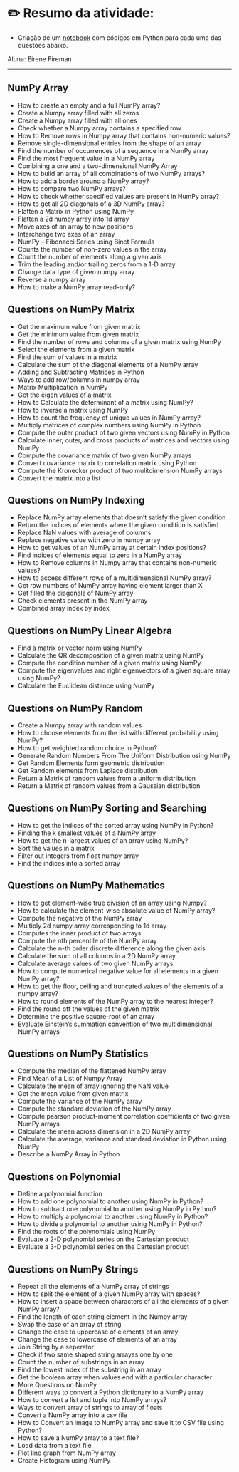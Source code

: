 # :pencil2: Resumo da atividade: 
* Criação de um [notebook](./numpy.ipynb) com códigos em Python para cada uma das questões abaixo.

Aluna: Eirene Fireman

<hr>

## NumPy Array
- How to create an empty and a full NumPy array?
- Create a Numpy array filled with all zeros
- Create a Numpy array filled with all ones
- Check whether a Numpy array contains a specified row
- How to Remove rows in Numpy array that contains non-numeric values?
- Remove single-dimensional entries from the shape of an array
- Find the number of occurrences of a sequence in a NumPy array
- Find the most frequent value in a NumPy array
- Combining a one and a two-dimensional NumPy Array
- How to build an array of all combinations of two NumPy arrays?
- How to add a border around a NumPy array?
- How to compare two NumPy arrays?
- How to check whether specified values are present in NumPy array?
- How to get all 2D diagonals of a 3D NumPy array?
- Flatten a Matrix in Python using NumPy
- Flatten a 2d numpy array into 1d array
- Move axes of an array to new positions
- Interchange two axes of an array
- NumPy – Fibonacci Series using Binet Formula
- Counts the number of non-zero values in the array
- Count the number of elements along a given axis
- Trim the leading and/or trailing zeros from a 1-D array
- Change data type of given numpy array
- Reverse a numpy array
- How to make a NumPy array read-only?

## Questions on NumPy Matrix
- Get the maximum value from given matrix
- Get the minimum value from given matrix
- Find the number of rows and columns of a given matrix using NumPy
- Select the elements from a given matrix
- Find the sum of values in a matrix
- Calculate the sum of the diagonal elements of a NumPy array
- Adding and Subtracting Matrices in Python
- Ways to add row/columns in numpy array
- Matrix Multiplication in NumPy
- Get the eigen values of a matrix
- How to Calculate the determinant of a matrix using NumPy?
- How to inverse a matrix using NumPy
- How to count the frequency of unique values in NumPy array?
- Multiply matrices of complex numbers using NumPy in Python
- Compute the outer product of two given vectors using NumPy in Python
- Calculate inner, outer, and cross products of matrices and vectors using NumPy
- Compute the covariance matrix of two given NumPy arrays
- Convert covariance matrix to correlation matrix using Python
- Compute the Kronecker product of two mulitdimension NumPy arrays
- Convert the matrix into a list

## Questions on NumPy Indexing
- Replace NumPy array elements that doesn’t satisfy the given condition
- Return the indices of elements where the given condition is satisfied
- Replace NaN values with average of columns
- Replace negative value with zero in numpy array
- How to get values of an NumPy array at certain index positions?
- Find indices of elements equal to zero in a NumPy array
- How to Remove columns in Numpy array that contains non-numeric values?
- How to access different rows of a multidimensional NumPy array?
- Get row numbers of NumPy array having element larger than X
- Get filled the diagonals of NumPy array
- Check elements present in the NumPy array
- Combined array index by index

## Questions on NumPy Linear Algebra
- Find a matrix or vector norm using NumPy
- Calculate the QR decomposition of a given matrix using NumPy
- Compute the condition number of a given matrix using NumPy
- Compute the eigenvalues and right eigenvectors of a given square array using NumPy?
- Calculate the Euclidean distance using NumPy

## Questions on NumPy Random
- Create a Numpy array with random values
- How to choose elements from the list with different probability using NumPy?
- How to get weighted random choice in Python?
- Generate Random Numbers From The Uniform Distribution using NumPy
- Get Random Elements form geometric distribution
- Get Random elements from Laplace distribution
- Return a Matrix of random values from a uniform distribution
- Return a Matrix of random values from a Gaussian distribution

## Questions on NumPy Sorting and Searching
- How to get the indices of the sorted array using NumPy in Python?
- Finding the k smallest values of a NumPy array
- How to get the n-largest values of an array using NumPy?
- Sort the values in a matrix
- Filter out integers from float numpy array
- Find the indices into a sorted array

## Questions on NumPy Mathematics
- How to get element-wise true division of an array using Numpy?
- How to calculate the element-wise absolute value of NumPy array?
- Compute the negative of the NumPy array
- Multiply 2d numpy array corresponding to 1d array
- Computes the inner product of two arrays
- Compute the nth percentile of the NumPy array
- Calculate the n-th order discrete difference along the given axis
- Calculate the sum of all columns in a 2D NumPy array
- Calculate average values of two given NumPy arrays
- How to compute numerical negative value for all elements in a given NumPy array?
- How to get the floor, ceiling and truncated values of the elements of a numpy array?
- How to round elements of the NumPy array to the nearest integer?
- Find the round off the values of the given matrix
- Determine the positive square-root of an array
- Evaluate Einstein’s summation convention of two multidimensional NumPy arrays

## Questions on NumPy Statistics
- Compute the median of the flattened NumPy array
- Find Mean of a List of Numpy Array
- Calculate the mean of array ignoring the NaN value
- Get the mean value from given matrix
- Compute the variance of the NumPy array
- Compute the standard deviation of the NumPy array
- Compute pearson product-moment correlation coefficients of two given NumPy arrays
- Calculate the mean across dimension in a 2D NumPy array
- Calculate the average, variance and standard deviation in Python using NumPy
- Describe a NumPy Array in Python

## Questions on Polynomial
- Define a polynomial function
- How to add one polynomial to another using NumPy in Python?
- How to subtract one polynomial to another using NumPy in Python?
- How to multiply a polynomial to another using NumPy in Python?
- How to divide a polynomial to another using NumPy in Python?
- Find the roots of the polynomials using NumPy
- Evaluate a 2-D polynomial series on the Cartesian product
- Evaluate a 3-D polynomial series on the Cartesian product

## Questions on NumPy Strings
- Repeat all the elements of a NumPy array of strings
- How to split the element of a given NumPy array with spaces?
- How to insert a space between characters of all the elements of a given NumPy array?
- Find the length of each string element in the Numpy array
- Swap the case of an array of string
- Change the case to uppercase of elements of an array
- Change the case to lowercase of elements of an array
- Join String by a seperator
- Check if two same shaped string arrayss one by one
- Count the number of substrings in an array
- Find the lowest index of the substring in an array
- Get the boolean array when values end with a particular character
- More Questions on NumPy
- Different ways to convert a Python dictionary to a NumPy array
- How to convert a list and tuple into NumPy arrays?
- Ways to convert array of strings to array of floats
- Convert a NumPy array into a csv file
- How to Convert an image to NumPy array and save it to CSV file using Python?
- How to save a NumPy array to a text file?
- Load data from a text file
- Plot line graph from NumPy array
- Create Histogram using NumPy